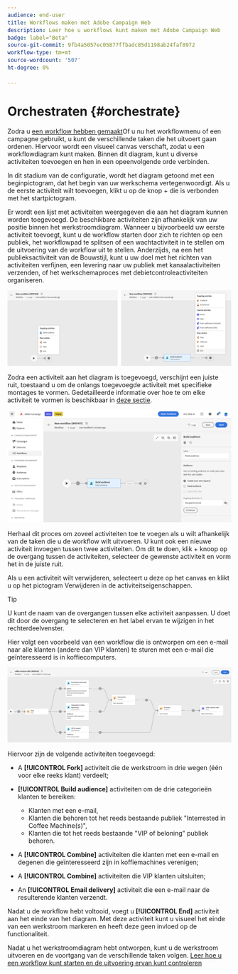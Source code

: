 ```yaml
---
audience: end-user
title: Workflows maken met Adobe Campaign Web
description: Leer hoe u workflows kunt maken met Adobe Campaign Web
badge: label="Beta"
source-git-commit: 9fb4a5057ec05877ffbadc85d1198ab24faf8972
workflow-type: tm+mt
source-wordcount: '507'
ht-degree: 0%

---
```



# Orchestraten {#orchestrate}

Zodra u [een workflow hebben gemaakt](create-workflow.md)Of u nu het workflowmenu of een campagne gebruikt, u kunt de verschillende taken die het uitvoert gaan ordenen. Hiervoor wordt een visueel canvas verschaft, zodat u een workflowdiagram kunt maken. Binnen dit diagram, kunt u diverse activiteiten toevoegen en hen in een opeenvolgende orde verbinden.

In dit stadium van de configuratie, wordt het diagram getoond met een beginpictogram, dat het begin van uw werkschema vertegenwoordigt. Als u de eerste activiteit wilt toevoegen, klikt u op de knop + die is verbonden met het startpictogram.

Er wordt een lijst met activiteiten weergegeven die aan het diagram kunnen worden toegevoegd. De beschikbare activiteiten zijn afhankelijk van uw positie binnen het werkstroomdiagram. Wanneer u bijvoorbeeld uw eerste activiteit toevoegt, kunt u de workflow starten door zich te richten op een publiek, het workflowpad te splitsen of een wachtactiviteit in te stellen om de uitvoering van de workflow uit te stellen. Anderzijds, na een het publieksactiviteit van de Bouwstijl, kunt u uw doel met het richten van activiteiten verfijnen, een levering naar uw publiek met kanaalactiviteiten verzenden, of het werkschemaproces met debietcontroleactiviteiten organiseren.

![](assets/workflow-start.png)

Zodra een activiteit aan het diagram is toegevoegd, verschijnt een juiste ruit, toestaand u om de onlangs toegevoegde activiteit met specifieke montages te vormen. Gedetailleerde informatie over hoe te om elke activiteit te vormen is beschikbaar in [deze sectie](activities/about-activities.md).

![](assets/workflow-configure-activities.png)

Herhaal dit proces om zoveel activiteiten toe te voegen als u wilt afhankelijk van de taken die u de workflow wilt uitvoeren. U kunt ook een nieuwe activiteit invoegen tussen twee activiteiten. Om dit te doen, klik + knoop op de overgang tussen de activiteiten, selecteer de gewenste activiteit en vorm het in de juiste ruit.

Als u een activiteit wilt verwijderen, selecteert u deze op het canvas en klikt u op het pictogram Verwijderen in de activiteitseigenschappen.

>[!TIP]
>
>U kunt de naam van de overgangen tussen elke activiteit aanpassen. U doet dit door de overgang te selecteren en het label ervan te wijzigen in het rechterdeelvenster.

Hier volgt een voorbeeld van een workflow die is ontworpen om een e-mail naar alle klanten (andere dan VIP klanten) te sturen met een e-mail die geïnteresseerd is in koffiecomputers.

![](assets/workflow-example.png)

Hiervoor zijn de volgende activiteiten toegevoegd:

* A **[!UICONTROL Fork]** activiteit die de werkstroom in drie wegen (één voor elke reeks klant) verdeelt;
* **[!UICONTROL Build audience]** activiteiten om de drie categorieën klanten te bereiken:

   * Klanten met een e-mail,
   * Klanten die behoren tot het reeds bestaande publiek &quot;Interrested in Coffee Machine(s)&quot;,
   * Klanten die tot het reeds bestaande &quot;VIP of beloning&quot; publiek behoren.

* A **[!UICONTROL Combine]** activiteiten die klanten met een e-mail en degenen die geïnteresseerd zijn in koffiemachines verenigen;
* A **[!UICONTROL Combine]** activiteiten die VIP klanten uitsluiten;
* An **[!UICONTROL Email delivery]** activiteit die een e-mail naar de resulterende klanten verzendt.

Nadat u de workflow hebt voltooid, voegt u **[!UICONTROL End]** activiteit aan het einde van het diagram. Met deze activiteit kunt u visueel het einde van een werkstroom markeren en heeft deze geen invloed op de functionaliteit.

Nadat u het werkstroomdiagram hebt ontworpen, kunt u de werkstroom uitvoeren en de voortgang van de verschillende taken volgen. [Leer hoe u een workflow kunt starten en de uitvoering ervan kunt controleren](start-monitor-workflows.md)
